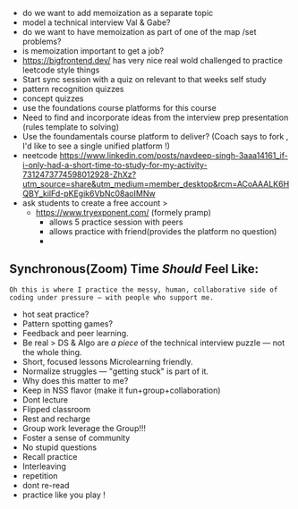 - do we want to add memoization as a separate topic 
- model a technical interview Val & Gabe?
- do we want to have memoization as part of one of the map /set problems? 
- is memoization important to get a job?
- https://bigfrontend.dev/ has very nice real wold challenged to practice leetcode style things
- Start sync session with a quiz on relevant to that weeks self study 
- pattern recognition quizzes 
- concept quizzes
- use the foundations course platforms for this course
- Need to find and incorporate ideas from the interview prep presentation (rules template to solving)
- Use the foundamentals course platform to deliver? (Coach says to fork , I'd like to see a single unified platform !)
- neetcode https://www.linkedin.com/posts/navdeep-singh-3aaa14161_if-i-only-had-a-short-time-to-study-for-my-activity-7312473774598012928-ZhXz?utm_source=share&utm_medium=member_desktop&rcm=ACoAAALK6HQBY_kilFd-pKEgik6VbNc08aoIMNw
- ask students to create a free account > 
	- https://www.tryexponent.com/ (formely pramp)
		- allows 5 practice session with peers 
		- allows practice with friend(provides the platform no question)
		- 


## Synchronous(Zoom) Time _Should_ Feel Like:

`Oh this is where I practice the messy, human, collaborative side of coding under pressure — with people who support me.`

- hot seat practice?
- Pattern spotting games?
- Feedback and peer learning.
- Be real > DS & Algo are _a piece_ of the technical interview puzzle — not the whole thing.
- Short, focused lessons Microlearning friendly.
- Normalize struggles — "getting stuck" is part of it.
- Why does this matter to me?
- Keep in NSS flavor (make it fun+group+collaboration)
- Dont lecture
- Flipped classroom 
- Rest and recharge
- Group work leverage the Group!!! 
- Foster a sense of community 
- No stupid questions 
- Recall practice 
- Interleaving 
- repetition 
- dont re-read 
- practice like you play ! 